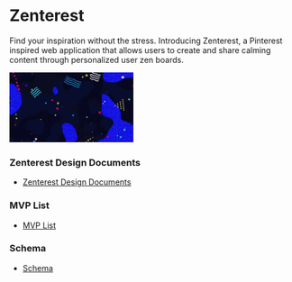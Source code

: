 # Zenterest
Find your inspiration without the stress. Introducing Zenterest, a Pinterest inspired web application that allows users to create and share calming content through personalized user zen boards.

![](zenterest.gif)

### Zenterest Design Documents
* [Zenterest Design Documents](https://github.com/colewendling/zenterest/wiki)

### MVP List
* [MVP List](https://github.com/colewendling/zenterest/wiki/MVP-List)

### Schema
* [Schema](https://github.com/colewendling/zenterest/wiki/Schema)